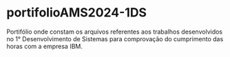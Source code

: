 # portifolioAMS2024-1DS
Portifólio onde constam os arquivos referentes aos trabalhos desenvolvidos no 1° Desenvolvimento de Sistemas para comprovação do cumprimento das horas com a empresa IBM.
